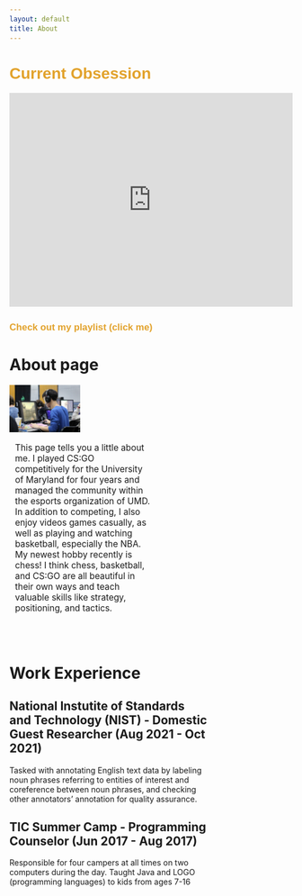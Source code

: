 ```yaml
---
layout: default
title: About
---
```

<div class="embed"> <h1 style="font-family: Arial, Helvetica, sans-serif; color:rgb(226, 162, 43)"> <b> Current Obsession </b> </h1>
<iframe src="https://open.spotify.com/embed/track/6b6VqmlXXyuHqa27DGIHBe" width="100%" height="380" frameBorder="0" allowtransparency="true" allow="encrypted-media"></iframe>
<h1 style="font-family: Arial, Helvetica, sans-serif; color:rgb(226, 162, 43);font-size:120%"> <b onclick="appear()"> Check out my playlist (click me) </b> </h1>
<iframe src="https://open.spotify.com/embed/playlist/1LMHQSsiXkxztN9VXCarNF" width = "300px" height="580" frameBorder="0" allowtransparency="true" allow="encrypted-media" hidden id="appear"></iframe>
</div>

# About page
<script>

    function appear(){

        var element = document.getElementById("appear");

        element.hidden = false;
    }
    </script>


<img style="width: 25%" src="assets/images/andy.jpeg">

<div style = "width: 50%">
<p style = "margin-left: 10px; font-size: 1.1em">
This page tells you a little about me. I played CS:GO competitively for the University of Maryland for four years and managed the community within the esports organization of UMD. In addition to competing, I also enjoy videos games casually, as well as playing and watching basketball, especially the NBA. My newest hobby recently is chess! I think chess, basketball, and CS:GO are all beautiful in their own ways and teach valuable skills like strategy, positioning, and tactics.</p></div>

<br><br>
# Work Experience
<div style = "width:70%" >
<h2>National Instutite of Standards and Technology (NIST) - Domestic Guest Researcher (Aug 2021 - Oct 2021) </h2>
<p class="tab"> Tasked with annotating English text data by labeling noun phrases referring to entities of interest and coreference between noun phrases, and checking other annotators’ annotation for quality assurance. </p></div>

<div style = "width:70%">
<h2> TIC Summer Camp - Programming Counselor (Jun 2017 - Aug 2017) </h2>
<p class = "tab"> Responsible for four campers at all times on two computers during the day. Taught Java and LOGO (programming languages) to kids from ages 7-16
</div>